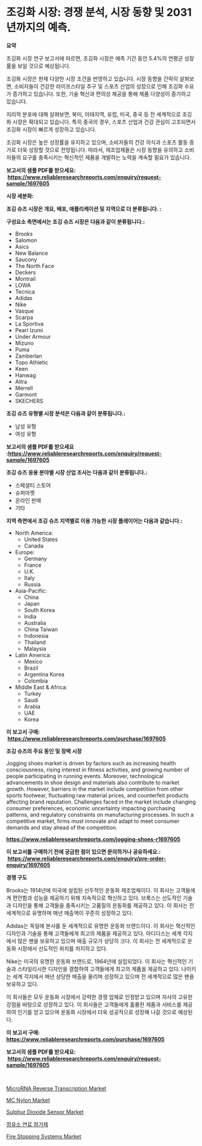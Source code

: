 <p><h1>조깅화 시장: 경쟁 분석, 시장 동향 및 2031년까지의 예측.</h1></p><p><strong>요약</strong></p>
<p><p>조깅화 시장 연구 보고서에 따르면, 조깅화 시장은 예측 기간 동안 5.4%의 연평균 성장률을 보일 것으로 예상됩니다. </p><p>조깅화 시장은 현재 다양한 시장 조건을 반영하고 있습니다. 시장 동향을 간략히 살펴보면, 소비자들이 건강한 라이프스타일 추구 및 스포츠 산업의 성장으로 인해 조깅화 수요가 증가하고 있습니다. 또한, 기술 혁신과 편의성 제공을 통해 제품 다양성이 증가하고 있습니다. </p><p>지리적 분포에 대해 살펴보면, 북미, 아태지역, 유럽, 미국, 중국 등 전 세계적으로 조깅화 시장은 확대되고 있습니다. 특히 중국의 경우, 스포츠 산업과 건강 관심이 고조되면서 조깅화 시장이 빠르게 성장하고 있습니다. </p><p>조깅화 시장은 높은 성장률을 유지하고 있으며, 소비자들의 건강 의식과 스포츠 활동 증가로 더욱 성장할 것으로 전망됩니다. 따라서, 제조업체들은 시장 동향을 유의하고 소비자들의 요구를 충족시키는 혁신적인 제품을 개발하는 노력을 계속할 필요가 있습니다.</p></p>
<p><strong>보고서의 샘플 PDF를 받으세요: &nbsp;<a href="https://www.reliableresearchreports.com/enquiry/request-sample/1697605">https://www.reliableresearchreports.com/enquiry/request-sample/1697605</a></strong></p>
<p><strong>시장 세분화:</strong></p>
<p><strong> 조깅 슈즈 시장은 개요, 배포, 애플리케이션 및 지역으로 더 분류됩니다. :</strong></p>
<p><strong>구성요소 측면에서는 조깅 슈즈 시장은 다음과 같이 분류됩니다.:</strong></p>
<p><ul><li>Brooks</li><li>Salomon</li><li>Asics</li><li>New Balance</li><li>Saucony</li><li>The North Face</li><li>Deckers</li><li>Montrail</li><li>LOWA</li><li>Tecnica</li><li>Adidas</li><li>Nike</li><li>Vasque</li><li>Scarpa</li><li>La Sportiva</li><li>Pearl Izumi</li><li>Under Armour</li><li>Mizuno</li><li>Puma</li><li>Zamberlan</li><li>Topo Athletic</li><li>Keen</li><li>Hanwag</li><li>Altra</li><li>Merrell</li><li>Garmont</li><li>SKECHERS</li></ul></p>
<p><strong> 조깅 슈즈 유형별 시장 분석은 다음과 같이 분류됩니다.:</strong></p>
<p><ul><li>남성 유형</li><li>여성 유형</li></ul></p>
<p><strong>보고서의 샘플 PDF를 받으세요 :<a href="https://www.reliableresearchreports.com/enquiry/request-sample/1697605">https://www.reliableresearchreports.com/enquiry/request-sample/1697605</a></strong></p>
<p><strong> 조깅 슈즈 응용 분야별 시장 산업 조사는 다음과 같이 분류됩니다.:</strong></p>
<p><ul><li>스페셜티 스토어</li><li>슈퍼마켓</li><li>온라인 판매</li><li>기타</li></ul></p>
<p><strong>지역 측면에서 조깅 슈즈 지역별로 이용 가능한 시장 플레이어는 다음과 같습니다.:</strong></p>
<p><ul>
    <li>
        North America:
        <ul>
            <li>United States</li>
            <li>Canada</li>
        </ul>
    </li>
    <li>
        Europe:
        <ul>
            <li>Germany</li>
            <li>France</li>
            <li>U.K.</li>
            <li>Italy</li>
            <li>Russia</li>
        </ul>
    </li>
    <li>
        Asia-Pacific:
        <ul>
            <li>China</li>
            <li>Japan</li>
            <li>South Korea</li>
            <li>India</li>
            <li>Australia</li>
            <li>China Taiwan</li>
            <li>Indonesia</li>
            <li>Thailand</li>
            <li>Malaysia</li>
        </ul>
    </li>
    <li>
        Latin America:
        <ul>
            <li>Mexico</li>
            <li>Brazil</li>
            <li>Argentina Korea</li>
            <li>Colombia</li>
        </ul>
    </li>
    <li>
        Middle East & Africa:
        <ul>
            <li>Turkey</li>
            <li>Saudi</li>
            <li>Arabia</li>
            <li>UAE</li>
            <li>Korea</li>
        </ul>
    </li>
    </ul></p>
<p><strong>이 보고서 구매: &nbsp;<a href="https://www.reliableresearchreports.com/purchase/1697605">https://www.reliableresearchreports.com/purchase/1697605</a></strong></p>
<p><strong>조깅 슈즈의 주요 동인 및 장벽 시장</strong></p>
<p><p>Jogging shoes market is driven by factors such as increasing health consciousness, rising interest in fitness activities, and growing number of people participating in running events. Moreover, technological advancements in shoe design and materials also contribute to market growth. However, barriers in the market include competition from other sports footwear, fluctuating raw material prices, and counterfeit products affecting brand reputation. Challenges faced in the market include changing consumer preferences, economic uncertainty impacting purchasing patterns, and regulatory constraints on manufacturing processes. In such a competitive market, firms must innovate and adapt to meet consumer demands and stay ahead of the competition.</p></p>
<p><strong><a href="https://www.reliableresearchreports.com/jogging-shoes-r1697605">https://www.reliableresearchreports.com/jogging-shoes-r1697605</a></strong></p>
<p><strong>이 보고서를 구매하기 전에 궁금한 점이 있으면 문의하거나 공유하세요.: &nbsp;<a href="https://www.reliableresearchreports.com/enquiry/pre-order-enquiry/1697605">https://www.reliableresearchreports.com/enquiry/pre-order-enquiry/1697605</a></strong></p>
<p><strong>경쟁 구도</strong></p>
<p><p>Brooks는 1914년에 미국에 설립된 선두적인 운동화 제조업체이다. 이 회사는 고객들에게 편안함과 성능을 제공하기 위해 지속적으로 혁신하고 있다. 브룩스는 선도적인 기술과 디자인을 통해 고객들을 충족시키는 고품질의 운동화를 제공하고 있다. 이 회사는 전 세계적으로 유명하며 매년 매출액이 꾸준히 성장하고 있다.</p><p>Adidas는 독일에 본사를 둔 세계적으로 유명한 운동화 브랜드이다. 이 회사는 혁신적인 디자인과 기술을 통해 고객들에게 최고의 제품을 제공하고 있다. 아디다스는 세계 각지에서 많은 팬을 보유하고 있으며 매출 규모가 상당히 크다. 이 회사는 전 세계적으로 운동화 시장에서 선도적인 위치를 차지하고 있다.</p><p>Nike는 미국의 유명한 운동화 브랜드로, 1964년에 설립되었다. 이 회사는 혁신적인 기술과 스타일리시한 디자인을 결합하여 고객들에게 최고의 제품을 제공하고 있다. 나이키는 세계 각지에서 매년 상당한 매출을 올리며 성장하고 있으며 전 세계적으로 많은 팬을 보유하고 있다.</p><p>이 회사들은 모두 운동화 시장에서 강력한 경쟁 업체로 인정받고 있으며 자사의 고유한 강점을 바탕으로 성장하고 있다. 이 회사들은 고객들에게 훌륭한 제품과 서비스를 제공하여 인기를 얻고 있으며 운동화 시장에서 더욱 성공적으로 성장해 나갈 것으로 예상된다.</p></p>
<p><strong>이 보고서 구매: &nbsp; <a href="https://www.reliableresearchreports.com/purchase/1697605">https://www.reliableresearchreports.com/purchase/1697605</a></strong></p>
<p><strong>보고서의 샘플 PDF를 받으세요: &nbsp;<a href="https://www.reliableresearchreports.com/enquiry/request-sample/1697605">https://www.reliableresearchreports.com/enquiry/request-sample/1697605</a></strong><strong></strong></p>
<p>&nbsp;</p>
<p><p><a href="https://github.com/Chiragrp22/Market-Research-Report-List-4/blob/main/microrna-reverse-transcription-market.md">MicroRNA Reverse Transcription Market</a></p><p><a href="https://issuu.com/reportprime-2/docs/mc-nylon-market-size-2030.pptx">MC Nylon Market</a></p><p><a href="https://summer-dogwood-3e9.notion.site/Sulphur-Dioxide-Sensor-Market-Report-Reveals-the-Latest-Trends-And-Growth-Opportunities-of-this-Mark-8269fb24601f49c7b81467c38fc34741">Sulphur Dioxide Sensor Market</a></p><p><a href="https://github.com/RichardLueilwitz787/Market-Research-Report-List-1/blob/main/857248922902.md">정유소 연료 첨가제</a></p><p><a href="https://view.publitas.com/reportprime-1/decoding-fire-stopping-systems-market-metrics-market-share-trends-and-growth-patterns/">Fire Stopping Systems Market</a></p></p>
